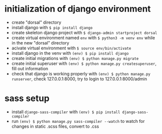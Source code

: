 <!-- this piece of documentation asssumes Ubuntu 22.04 as the development platform, see ian lisien or whoever is currently the lead web developer for compatability concerns-->
# initialization of django environment
- create "dorsal" directory
- install django with `$ pip install django`
- create skeleton django project with `$ django-admin startproject dorsal`
- create virtual environment named `env` with `$ python3 -m venv env` while in the new "dorsal" directory
- acivate virtual environment with `$ source env/bin/activate`
- install django in the venv with `(env) $ pip install django`
- create initial migrations with `(env) $ python manage.py migrate`
- create initial superuser with `(env) $ python manage.py createsuperuser`, fill out information
- check that django is working properly with `(env) $ python manage.py runserver`, check 127.0.0.1:8000, try to login to 127.0.0.1:8000/admin

# sass setup
- install `django-sass-compiler` with `(env) $ pip install django-sass-compiler`
- run `(env) $ python manage.py sass-compiler --watch` to watch for changes in static .scss files, convert to .css 
